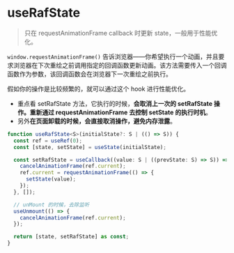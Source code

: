 # useRafState

> 只在 requestAnimationFrame callback 时更新 state，一般用于性能优化。

`window.requestAnimationFrame()` 告诉浏览器——你希望执行一个动画，并且要求浏览器在下次重绘之前调用指定的回调函数更新动画。该方法需要传入一个回调函数作为参数，该回调函数会在浏览器下一次重绘之前执行。

假如你的操作是比较频繁的，就可以通过这个 hook 进行性能优化。

- 重点看 setRafState 方法，它执行的时候，**会取消上一次的 setRafState 操作。重新通过 requestAnimationFrame 去控制 setState 的执行时机**。
- 另外**在页面卸载的时候，会直接取消操作，避免内存泄露**。

```ts
function useRafState<S>(initialState?: S | (() => S)) {
  const ref = useRef(0);
  const [state, setState] = useState(initialState);

  const setRafState = useCallback((value: S | ((prevState: S) => S)) => {
    cancelAnimationFrame(ref.current);
    ref.current = requestAnimationFrame(() => {
      setState(value);
    });
  }, []);

  // unMount 的时候，去除监听
  useUnmount(() => {
    cancelAnimationFrame(ref.current);
  });

  return [state, setRafState] as const;
}
```
